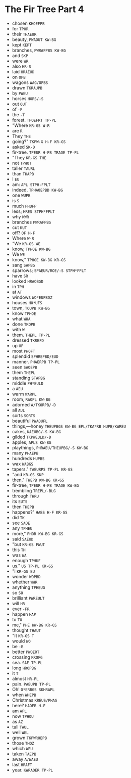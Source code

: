 # The Fir Tree Part 4

* chosen `KHOEFPB`
* for `TPOR`
* their `THAEUR`
* beauty, `PWAOUT KW-BG`
* kept `KEPT`
* branches, `PWRAFPBS KW-BG`
* and `SKP`
* were `WR`
* also `HR-S`
* laid `HRAEUD`
* on `OPB`
* wagons `WAG/OPBS`
* drawn `TKRAUPB`
* by `PWEU`
* horses `HORS/-S`
* out `OUT`
* of `-F`
* the `-T`
* forest. `TPOEFRT TP-PL`
* "Where `KR-GS W-R`
* are `R`
* They `THE`
* going?" `TKPW-G H-F KR-GS`
* asked `SK-D`
* fir-tree. `TPEUR H-PB TRAOE TP-PL`
* "They `KR-GS THE`
* not `TPHOT`
* taller `TAURL`
* than `THAPB`
* I `EU`
* am: `APL STPH-FPLT`
* indeed, `TPHAOEPBD KW-BG`
* one `WUPB`
* is `S`
* much `PHUFP`
* less; `HRES STPH*FPLT`
* why `KWR`
* branches `PWRAFPBS`
* cut `KUT`
* off? `OF H-F`
* Where `W-R`
* "We `KR-GS WE`
* know, `TPHOE KW-BG`
* We `WE`
* know," `TPHOE KW-BG KR-GS`
* sang `SAPBG`
* sparrows; `SPAEUR/ROE/-S STPH*FPLT`
* have `SR`
* looked `HRAOBGD`
* in `TPH`
* at `AT`
* windows `WO*EUPBDZ`
* houses `HO*UFS`
* town, `TOUPB KW-BG`
* know `TPHOE`
* what `WHA`
* done `TKOPB`
* with `W`
* them. `THEPL TP-PL`
* dressed `TKREFD`
* up `UP`
* most `PHOFT`
* splendid `SPHREPBD/EUD`
* manner. `PHAERPB TP-PL`
* seen `SAOEPB`
* them `THEPL`
* standing `STAPBG`
* middle `PH*EULD`
* a `AEU`
* warm `WARPL`
* room, `RAOPL KW-BG`
* adorned `A/TKORPB/-D`
* all `AUL`
* sorts `SORTS`
* beautiful `PWAOUFL`
* things,—honey `THEUPBGS KW-BG EPL/TKA*RB HUPB/KWREU`
* cakes, `KAEUBG/-S KW-BG`
* gilded `TKPWEULD/-D`
* apples, `APLS KW-BG`
* playthings, `PHRAEU/THEUPBG/-S KW-BG`
* many `PHAEPB`
* hundreds `HUPBS`
* wax `WABGS`
* tapers." `TAEURPS TP-PL KR-GS`
* "and `KR-GS SKP`
* then," `THEPB KW-BG KR-GS`
* fir-tree, `TPEUR H-PB TRAOE KW-BG`
* trembling `TREPL/-BLG`
* through `THRU`
* its `EUTS`
* then `THEPB`
* happens?" `HABS H-F KR-GS`
* did `TK`
* see `SAOE`
* any `TPHEU`
* more," `PHOR KW-BG KR-GS`
* said `SAEUD`
* "but `KR-GS PWUT`
* this `TH`
* was `WA`
* enough `TPHUF`
* us." `US TP-PL KR-GS`
* "I `KR-GS EU`
* wonder `WOPBD`
* whether `WHR`
* anything `TPHEUG`
* so `SO`
* brilliant `PWREULT`
* will `HR`
* ever `-FR`
* happen `HAP`
* to `TO`
* me," `PHE KW-BG KR-GS`
* thought `THAUT`
* "It `KR-GS T`
* would `WO`
* be `-B`
* better `PWOERT`
* crossing `KROFG`
* sea. `SAE TP-PL`
* long `HROPBG`
* it `T`
* almost `HR-PL`
* pain. `PAEUPB TP-PL`
* Oh! `O*ERBGS SKHRAPL`
* when `WHEPB`
* Christmas `KREUS/PHAS`
* here? `HAOER H-F`
* am `APL`
* now `TPHOU`
* as `AZ`
* tall `TAUL`
* well `WEL`
* grown `TKPWROEPB`
* those `THOZ`
* which `WEU`
* taken `TAEPB`
* away `A/WAEU`
* last `HRAFT`
* year. `KWRAOER TP-PL`
